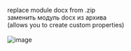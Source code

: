 replace module docx from .zip<br />заменить модуль docx из архива<br />(allows you to create custom properties)<br /><br />
![image](https://github.com/winEX13/doc-property-changer/assets/39057990/bc9361a4-9366-4b6e-8e6c-d2006d894069)
